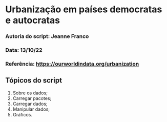 # Urbanização em países democratas e autocratas

### Autoria do script: Jeanne Franco
### Data: 13/10/22
### Referência: https://ourworldindata.org/urbanization

## Tópicos do script

1. Sobre os dados;
2. Carregar pacotes;
3. Carregar dados;
4. Manipular dados;
5. Gráficos.
